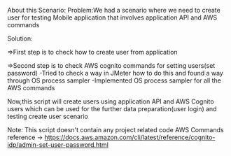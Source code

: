 About this Scenario:
Problem:We had a scenario where we need to create user for testing Mobile application that involves application API and AWS commands


Solution:

=>First step is to check how to create user from application

=>Second step is to check AWS cognito commands for setting users(set password)
  -Tried to check a way in JMeter how to do this and found a way through OS process sampler
  -Implemented OS process sampler for all the AWS commands

Now,this script will create users using application API and AWS Cognito users which can be used for the further data preparation(user login) and testing create user scenario

Note: This script doesn't contain any project related code
AWS Commands reference -> https://docs.aws.amazon.com/cli/latest/reference/cognito-idp/admin-set-user-password.html
